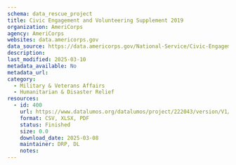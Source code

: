 ```yaml
---
schema: data_rescue_project 
title: Civic Engagement and Volunteering Supplement 2019
organization: AmeriCorps
agency: AmeriCorps
websites: data.americorps.gov
data_source: https://data.americorps.gov/National-Service/Civic-Engagement-and-Volunteering-Supplement-2019/kine-mfpf/about_data
description: 
last_modified: 2025-03-10
metadata_available: No
metadata_url: 
category:
  - Military & Veterans Affairs 
  - Humanitarian & Disaster Relief 
resources:
  - id: 400
    url: https://www.datalumos.org/datalumos/project/222043/version/V1/view
    format: CSV, XLSX, PDF
    status: Finished
    size: 0.0
    download_date: 2025-03-08
    maintainer: DRP, DL
    notes: 
---
```

